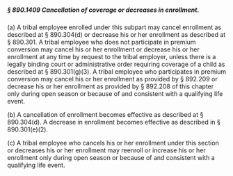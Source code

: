 ##### § 890.1409 Cancellation of coverage or decreases in enrollment. #####

(a) A tribal employee enrolled under this subpart may cancel enrollment as described at § 890.304(d) or decrease his or her enrollment as described at § 890.301. A tribal employee who does not participate in premium conversion may cancel his or her enrollment or decrease his or her enrollment at any time by request to the tribal employer, unless there is a legally binding court or administrative order requiring coverage of a child as described at § 890.301(g)(3). A tribal employee who participates in premium conversion may cancel his or her enrollment as provided by § 892.209 or decrease his or her enrollment as provided by § 892.208 of this chapter only during open season or because of and consistent with a qualifying life event.

(b) A cancellation of enrollment becomes effective as described at § 890.304(d). A decrease in enrollment becomes effective as described in § 890.301(e)(2).

(c) A tribal employee who cancels his or her enrollment under this section or decreases his or her enrollment may reenroll or increase his or her enrollment only during open season or because of and consistent with a qualifying life event.